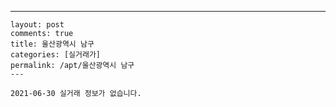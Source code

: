 ---
    layout: post
    comments: true
    title: 울산광역시 남구
    categories: [실거래가]
    permalink: /apt/울산광역시 남구
    ---

    2021-06-30 실거래 정보가 없습니다.

    
